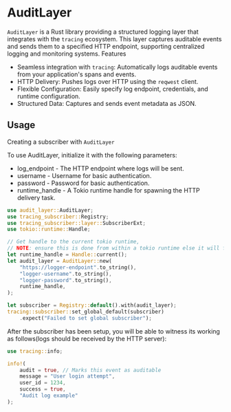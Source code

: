 # AuditLayer

`AuditLayer` is a Rust library providing a structured logging layer that integrates with the `tracing` ecosystem. This layer captures auditable events and sends them to a specified HTTP endpoint, supporting centralized logging and monitoring systems.
Features
- Seamless integration with `tracing`: Automatically logs auditable events from your application's spans and events.
- HTTP Delivery: Pushes logs over HTTP using the `reqwest` client.
- Flexible Configuration: Easily specify log endpoint, credentials, and runtime configuration.
- Structured Data: Captures and sends event metadata as JSON.

## Usage
Creating a subscriber with `AuditLayer`

To use AuditLayer, initialize it with the following parameters:
- log_endpoint - The HTTP endpoint where logs will be sent.
- username - Username for basic authentication.
- password - Password for basic authentication.
- runtime_handle - A Tokio runtime handle for spawning the HTTP delivery task.

```rust
use audit_layer::AuditLayer;
use tracing_subscriber::Registry;
use tracing_subscriber::layer::SubscriberExt;
use tokio::runtime::Handle;

// Get handle to the current tokio runtime,
// NOTE: ensure this is done from within a tokio runtime else it will fail
let runtime_handle = Handle::current();
let audit_layer = AuditLayer::new(
    "https://logger-endpoint".to_string(),
    "logger-username".to_string(),
    "logger-password".to_string(),
    runtime_handle,
);

let subscriber = Registry::default().with(audit_layer);
tracing::subscriber::set_global_default(subscriber)
    .expect("Failed to set global subscriber");
```

After the subscriber has been setup, you will be able to witness its working as follows(logs should be received by the HTTP server):
```rust
use tracing::info;

info!(
    audit = true, // Marks this event as auditable
    message = "User login attempt",
    user_id = 1234,
    success = true,
    "Audit log example"
);
```
